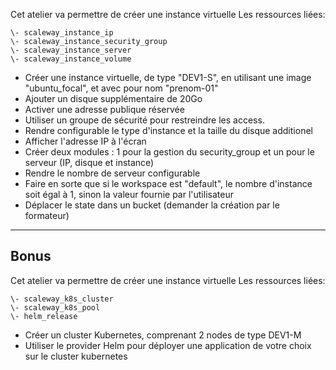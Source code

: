 Cet atelier va permettre de créer une instance virtuelle
Les ressources liées:

    \- scaleway_instance_ip
    \- scaleway_instance_security_group
    \- scaleway_instance_server
    \- scaleway_instance_volume


* Créer une instance virtuelle, de type "DEV1-S", en utilisant une image "ubuntu_focal", et avec pour nom "prenom-01"
* Ajouter un disque supplémentaire de 20Go
* Activer une adresse publique réservée
* Utiliser un groupe de sécurité pour restreindre les access.
* Rendre configurable le type d'instance et la taille du disque additionel
* Afficher l'adresse IP à l'écran
* Créer deux modules : 1 pour la gestion du security_group et un pour le serveur (IP, disque et instance)
* Rendre le nombre de serveur configurable
* Faire en sorte que si le workspace est "default", le nombre d'instance soit égal à 1, sinon la valeur fournie par l'utilisateur
* Déplacer le state dans un bucket (demander la création par le formateur)

---
## Bonus

Cet atelier va permettre de créer une instance virtuelle
Les ressources liées:

    \- scaleway_k8s_cluster
    \- scaleway_k8s_pool
    \- helm_release

* Créer un cluster Kubernetes, comprenant 2 nodes de type DEV1-M
* Utiliser le provider Helm pour déployer une application de votre choix sur le cluster kubernetes